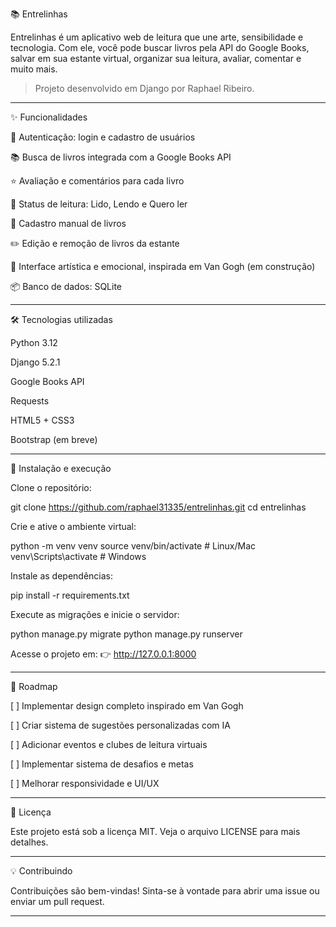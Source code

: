 
📚 Entrelinhas

Entrelinhas é um aplicativo web de leitura que une arte, sensibilidade e tecnologia.
Com ele, você pode buscar livros pela API do Google Books, salvar em sua estante virtual, organizar sua leitura, avaliar, comentar e muito mais.

> Projeto desenvolvido em Django por Raphael Ribeiro.




---

✨ Funcionalidades

🔐 Autenticação: login e cadastro de usuários

📚 Busca de livros integrada com a Google Books API

⭐ Avaliação e comentários para cada livro

📖 Status de leitura: Lido, Lendo e Quero ler

📝 Cadastro manual de livros

✏️ Edição e remoção de livros da estante

🎨 Interface artística e emocional, inspirada em Van Gogh (em construção)

📦 Banco de dados: SQLite



---

🛠️ Tecnologias utilizadas

Python 3.12

Django 5.2.1

Google Books API

Requests

HTML5 + CSS3

Bootstrap (em breve)



---

🚀 Instalação e execução

Clone o repositório:

git clone https://github.com/raphael31335/entrelinhas.git
cd entrelinhas

Crie e ative o ambiente virtual:

python -m venv venv
source venv/bin/activate   # Linux/Mac
venv\Scripts\activate      # Windows

Instale as dependências:

pip install -r requirements.txt

Execute as migrações e inicie o servidor:

python manage.py migrate
python manage.py runserver

Acesse o projeto em:
👉 http://127.0.0.1:8000


---

📌 Roadmap

[ ] Implementar design completo inspirado em Van Gogh

[ ] Criar sistema de sugestões personalizadas com IA

[ ] Adicionar eventos e clubes de leitura virtuais

[ ] Implementar sistema de desafios e metas

[ ] Melhorar responsividade e UI/UX



---

📄 Licença

Este projeto está sob a licença MIT. Veja o arquivo LICENSE para mais detalhes.


---

💡 Contribuindo

Contribuições são bem-vindas!
Sinta-se à vontade para abrir uma issue ou enviar um pull request.


---